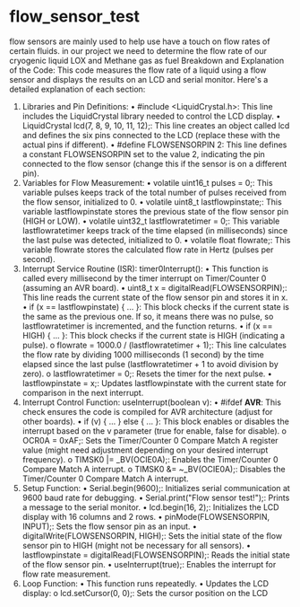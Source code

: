 # flow_sensor_test
flow sensors are mainly used to help use have a touch on flow rates of certain fluids. in our project we need to determine the flow rate of our cryogenic liquid LOX  and Methane gas as fuel 
Breakdown and Explanation of the   Code:
This code measures the flow rate of a liquid using a flow sensor and displays the results on an LCD and serial monitor. Here's a detailed explanation of each section:
1. Libraries and Pin Definitions:
•	#include <LiquidCrystal.h>: This line includes the LiquidCrystal library needed to control the LCD display.
•	LiquidCrystal lcd(7, 8, 9, 10, 11, 12);: This line creates an object called lcd and defines the six pins connected to the LCD (replace these with the actual pins if different).
•	#define FLOWSENSORPIN 2: This line defines a constant FLOWSENSORPIN set to the value 2, indicating the pin connected to the flow sensor (change this if the sensor is on a different pin).
2. Variables for Flow Measurement:
•	volatile uint16_t pulses = 0;: This variable pulses keeps track of the total number of pulses received from the flow sensor, initialized to 0.
•	volatile uint8_t lastflowpinstate;: This variable lastflowpinstate stores the previous state of the flow sensor pin (HIGH or LOW).
•	volatile uint32_t lastflowratetimer = 0;: This variable lastflowratetimer keeps track of the time elapsed (in milliseconds) since the last pulse was detected, initialized to 0.
•	volatile float flowrate;: This variable flowrate stores the calculated flow rate in Hertz (pulses per second).
3. Interrupt Service Routine (ISR): timer0Interrupt():
•	This function is called every millisecond by the timer interrupt on Timer/Counter 0 (assuming an AVR board).
•	uint8_t x = digitalRead(FLOWSENSORPIN);: This line reads the current state of the flow sensor pin and stores it in x.
•	if (x == lastflowpinstate) { ... }: This block checks if the current state is the same as the previous one. If so, it means there was no pulse, so lastflowratetimer is incremented, and the function returns.
•	if (x == HIGH) { ... }: This block checks if the current state is HIGH (indicating a pulse).
o	flowrate = 1000.0 / (lastflowratetimer + 1);: This line calculates the flow rate by dividing 1000 milliseconds (1 second) by the time elapsed since the last pulse (lastflowratetimer + 1 to avoid division by zero).
o	lastflowratetimer = 0;: Resets the timer for the next pulse.
•	lastflowpinstate = x;: Updates lastflowpinstate with the current state for comparison in the next interrupt.
4. Interrupt Control Function: useInterrupt(boolean v):
•	#ifdef __AVR__: This check ensures the code is compiled for AVR architecture (adjust for other boards).
•	if (v) { ... } else { ... }: This block enables or disables the interrupt based on the v parameter (true for enable, false for disable).
o	OCR0A = 0xAF;: Sets the Timer/Counter 0 Compare Match A register value (might need adjustment depending on your desired interrupt frequency).
o	TIMSK0 |= _BV(OCIE0A);: Enables the Timer/Counter 0 Compare Match A interrupt.
o	TIMSK0 &= ~_BV(OCIE0A);: Disables the Timer/Counter 0 Compare Match A interrupt.
5. Setup Function:
•	Serial.begin(9600);: Initializes serial communication at 9600 baud rate for debugging.
•	Serial.print("Flow sensor test!");: Prints a message to the serial monitor.
•	lcd.begin(16, 2);: Initializes the LCD display with 16 columns and 2 rows.
•	pinMode(FLOWSENSORPIN, INPUT);: Sets the flow sensor pin as an input.
•	digitalWrite(FLOWSENSORPIN, HIGH);: Sets the initial state of the flow sensor pin to HIGH (might not be necessary for all sensors).
•	lastflowpinstate = digitalRead(FLOWSENSORPIN);: Reads the initial state of the flow sensor pin.
•	useInterrupt(true);: Enables the interrupt for flow rate measurement.
6. Loop Function:
•	This function runs repeatedly.
•	Updates the LCD display:
o	lcd.setCursor(0, 0);: Sets the cursor position on the LCD

